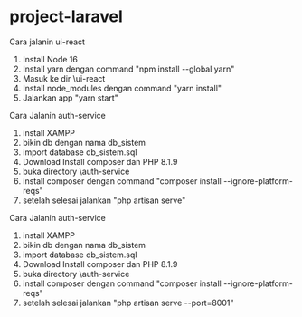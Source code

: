 # project-laravel

Cara jalanin ui-react

1. Install Node 16
2. Install yarn dengan command "npm install --global yarn"
3. Masuk ke dir \ui-react
4. Install node_modules dengan command "yarn install"
5. Jalankan app "yarn start"

Cara Jalanin auth-service
1. install XAMPP
2. bikin db dengan nama db_sistem
3. import database db_sistem.sql
4. Download Install composer dan PHP 8.1.9
5. buka directory \auth-service
6. install composer dengan command "composer install --ignore-platform-reqs"
7. setelah selesai jalankan "php artisan serve"

Cara Jalanin auth-service

1. install XAMPP
2. bikin db dengan nama db_sistem
3. import database db_sistem.sql
4. Download Install composer dan PHP 8.1.9
5. buka directory \auth-service
6. install composer dengan command "composer install --ignore-platform-reqs"
7. setelah selesai jalankan "php artisan serve --port=8001"
